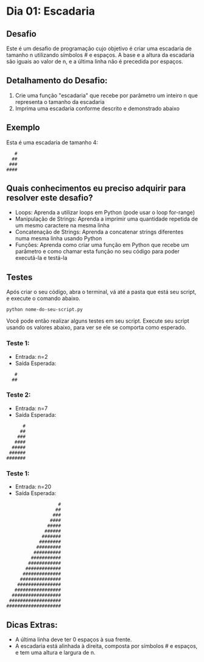 # Dia 01: Escadaria

## Desafio
Este é um desafio de programação cujo objetivo é criar uma escadaria de tamanho n utilizando símbolos # e espaços. A base e a altura da escadaria são iguais ao valor de n, e a última linha não é precedida por espaços.

## Detalhamento do Desafio:
1. Crie uma função "escadaria" que recebe por parâmetro um inteiro n que representa o tamanho da escadaria
2. Imprima uma escadaria conforme descrito e demonstrado abaixo

## Exemplo
Esta é uma escadaria de tamanho 4:
```
   #
  ##
 ###
####
```

## Quais conhecimentos eu preciso adquirir para resolver este desafio?
- Loops: Aprenda a utilizar loops em Python (pode usar o loop for-range)
- Manipulação de Strings: Aprenda a imprimir uma quantidade repetida de um mesmo caractere na mesma linha
- Concatenação de Strings: Aprenda a concatenar strings diferentes numa mesma linha usando Python
- Funções: Aprenda como criar uma função em Python que recebe um parâmetro e como chamar esta função no seu código para poder executá-la e testá-la

## Testes
Após criar o seu código, abra o terminal, vá até a pasta que está seu script, e execute o comando abaixo.

```
python nome-do-seu-script.py
```

Você pode então realizar alguns testes em seu script. Execute seu script usando os valores abaixo, para ver se ele se comporta como esperado.

### Teste 1: 
- Entrada: n=2
- Saída Esperada:
```
   #
  ##
```
### Teste 2: 
- Entrada: n=7
- Saída Esperada:
```
      #
     ##
    ###
   ####
  #####
 ######
#######
```
### Teste 1: 
- Entrada: n=20
- Saída Esperada:
```
                   #
                  ##
                 ###
                ####
               #####
              ######
             #######
            ########
           #########
          ##########
         ###########
        ############
       #############
      ##############
     ###############
    ################
   #################
  ##################
 ###################
####################
```

## Dicas Extras:
- A última linha deve ter 0 espaços à sua frente.
- A escadaria está alinhada à direita, composta por símbolos # e espaços, e tem uma altura e largura de n.